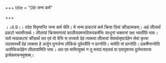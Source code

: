 +++
title = "09 जन्म कर्म"

+++
  
  
।।4.9।। तदेव विवृण्वन्ति जन्म कर्म चेति। मे जन्म प्राकट्यं कर्म क्रिया
दिव्यं क्रीडात्मकम्। अहं लीलार्थं प्रकटो भवामीत्यर्थः। लीलायां
क्रियमाणायां कालीयदमनादिरूपकर्मभिः साधूनां भक्तानां रक्षा भवतीति भावः।
यतो मत्प्राकट्यं क्रीडार्थं तत एवं यो वेत्ति स तत्त्वतो देहं त्यक्त्वा
लीलायां सेवार्थसृष्टदेहेन सेवां कृत्वा तदसामर्थ्ये देहं त्यक्त्वा हे
अर्जुन पुनर्जन्म लौकिकं पूर्ववन्नैति न प्राप्नोति। मामेति मां
प्राप्नोति। प्रकर्षेणाप्नोति अलौकिकदेहेन लीलायामिति भावः। अत एव
मामित्युक्तं न तु मत्पदं मद्भावं वा एतादृशस्य दुर्लभत्वात्स
इत्येकवचनमुक्तम्।  
  
